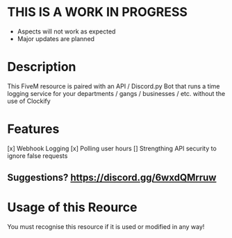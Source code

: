 # THIS IS A WORK IN PROGRESS
- Aspects will not work as expected
- Major updates are planned

# Description

This FiveM resource is paired with an API / Discord.py Bot that runs a time logging service for your departments / gangs / businesses / etc. without the use of Clockify

# Features
[x] Webhook Logging
[x] Polling user hours
[] Strengthing API security to ignore false requests

## Suggestions? https://discord.gg/6wxdQMrruw

# Usage of this Reource

You must recognise this resource if it is used or modified in any way!